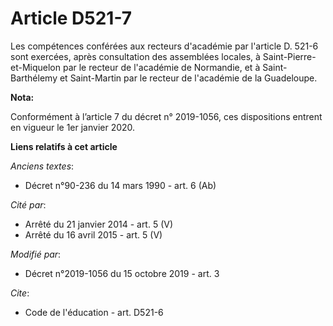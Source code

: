# Article D521-7

Les compétences conférées aux recteurs d'académie par l'article D. 521-6 sont exercées, après consultation des assemblées
locales, à Saint-Pierre-et-Miquelon par le recteur de l'académie de Normandie, et à Saint-Barthélemy et Saint-Martin par le
recteur de l'académie de la Guadeloupe.

**Nota:**

Conformément à l’article 7 du décret n° 2019-1056, ces dispositions entrent en vigueur le 1er janvier 2020.

**Liens relatifs à cet article**

_Anciens textes_:

  - Décret n°90-236 du 14 mars 1990 - art. 6 (Ab)

_Cité par_:

  - Arrêté du 21 janvier 2014 - art. 5 (V)
  - Arrêté du 16 avril 2015 - art. 5 (V)

_Modifié par_:

  - Décret n°2019-1056 du 15 octobre 2019 - art. 3

_Cite_:

  - Code de l'éducation - art. D521-6
